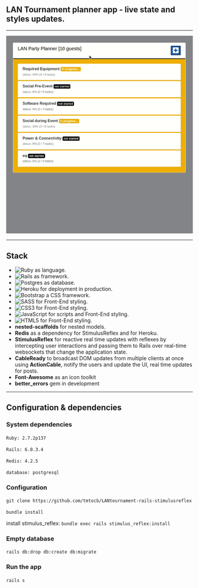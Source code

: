 ## LAN Tournament planner app - live state and styles updates.

---

![](readme.gif)

---

## Stack

* <img alt="Ruby" src="https://img.shields.io/badge/ruby-%23CC342D.svg?&style=for-the-badge&logo=ruby&logoColor=white"/> as language.
* <img alt="Rails" src="https://img.shields.io/badge/rails%20-%23CC0000.svg?&style=for-the-badge&logo=ruby-on-rails&logoColor=white"/> as framework.
* <img alt="Postgres" src ="https://img.shields.io/badge/postgres-%23316192.svg?&style=for-the-badge&logo=postgresql&logoColor=white"/> as database.
* <img alt="Heroku" src="https://img.shields.io/badge/heroku%20-%23430098.svg?&style=for-the-badge&logo=heroku&logoColor=white"/> for deployment in production.
* <img alt="Bootstrap" src="https://img.shields.io/badge/bootstrap%20-%23563D7C.svg?&style=for-the-badge&logo=bootstrap&logoColor=white"/> a CSS framework.
* <img alt="SASS" src="https://img.shields.io/badge/SASS%20-hotpink.svg?&style=for-the-badge&logo=SASS&logoColor=white"/> for Front-End styling.
* <img alt="CSS3" src="https://img.shields.io/badge/css3%20-%231572B6.svg?&style=for-the-badge&logo=css3&logoColor=white"/> for Front-End styling.
* <img alt="JavaScript" src="https://img.shields.io/badge/javascript%20-%23323330.svg?&style=for-the-badge&logo=javascript&logoColor=%23F7DF1E"/> for scripts and Front-End styling.
* <img alt="HTML5" src="https://img.shields.io/badge/html5%20-%23E34F26.svg?&style=for-the-badge&logo=html5&logoColor=white"/> for Front-End styling.
* **nested-scaffolds** for nested models.
* **Redis** as a dependency for StimulusReflex and for Heroku.
* **StimulusReflex** for reactive real time updates with reflexes by intercepting user interactions and passing them to Rails over real-time websockets that change the application state.
* **CableReady** to broadcast DOM updates from multiple clients at once using **ActionCable**, notify the users and update the UI, real time updates for posts.
* **Font-Awesome** as an icon toolkit 
* **better_errors** gem in development

---

## Configuration & dependencies

### System dependencies

`Ruby: 2.7.2p137`

`Rails: 6.0.3.4`

`Redis: 4.2.5`

`database: postgresql`

### Configuration

`git clone https://github.com/tmtocb/LANtournament-rails-stimulusreflex`

`bundle install`

install stimulus_reflex: `bundle exec rails stimulus_reflex:install`

### Empty database

`rails db:drop db:create db:migrate`

### Run the app

`rails s`